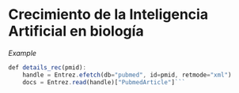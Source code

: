 # Crecimiento de la Inteligencia Artificial en biología
*Example*

```js
def details_rec(pmid):
    handle = Entrez.efetch(db="pubmed", id=pmid, retmode="xml")
    docs = Entrez.read(handle)["PubmedArticle"]```
